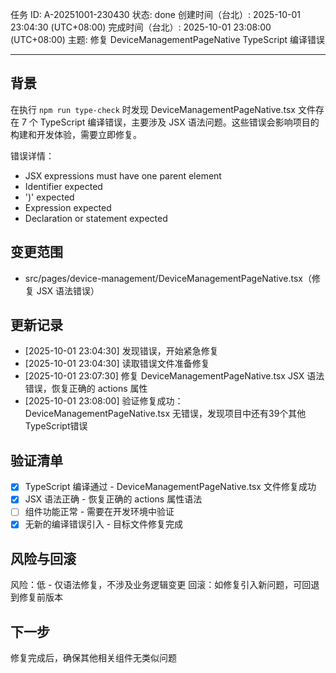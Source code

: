 任务 ID: A-20251001-230430
状态: done
创建时间（台北）: 2025-10-01 23:04:30 (UTC+08:00)
完成时间（台北）: 2025-10-01 23:08:00 (UTC+08:00)
主题: 修复 DeviceManagementPageNative TypeScript 编译错误

---

## 背景

在执行 `npm run type-check` 时发现 DeviceManagementPageNative.tsx 文件存在 7 个 TypeScript 编译错误，主要涉及 JSX 语法问题。这些错误会影响项目的构建和开发体验，需要立即修复。

错误详情：
- JSX expressions must have one parent element
- Identifier expected  
- ')' expected
- Expression expected
- Declaration or statement expected

## 变更范围

- src/pages/device-management/DeviceManagementPageNative.tsx（修复 JSX 语法错误）

## 更新记录

- [2025-10-01 23:04:30] 发现错误，开始紧急修复
- [2025-10-01 23:04:30] 读取错误文件准备修复
- [2025-10-01 23:07:30] 修复 DeviceManagementPageNative.tsx JSX 语法错误，恢复正确的 actions 属性
- [2025-10-01 23:08:00] 验证修复成功：DeviceManagementPageNative.tsx 无错误，发现项目中还有39个其他TypeScript错误

## 验证清单

- [x] TypeScript 编译通过 - DeviceManagementPageNative.tsx 文件修复成功
- [x] JSX 语法正确 - 恢复正确的 actions 属性语法
- [ ] 组件功能正常 - 需要在开发环境中验证
- [x] 无新的编译错误引入 - 目标文件修复完成

## 风险与回滚

风险：低 - 仅语法修复，不涉及业务逻辑变更
回滚：如修复引入新问题，可回退到修复前版本

## 下一步

修复完成后，确保其他相关组件无类似问题